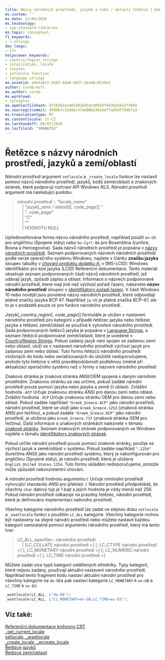 ```yaml
---
title: Názvy národních prostředí, jazyků a zemí / oblastí řetězce | Dokumentace Microsoftu
ms.custom: ''
ms.date: 11/04/2016
ms.technology:
- cpp-standard-libraries
ms.topic: conceptual
f1_keywords:
- c.strings
dev_langs:
- C++
helpviewer_keywords:
- country/region strings
- localization, locale
- locales
- setlocale function
- language strings
ms.assetid: a0e5a0c5-5602-4da0-b65f-de3d6c8530a2
author: corob-msft
ms.author: corob
ms.workload:
- cplusplus
ms.openlocfilehash: 8f28262a1402d81bd5dcd0933f943b420a37f044
ms.sourcegitcommit: 4586bfc32d8bc37ab08b24816d7fad5df709bfa3
ms.translationtype: MT
ms.contentlocale: cs-CZ
ms.lasthandoff: 08/07/2018
ms.locfileid: "39606732"
---
```

# <a name="locale-names-languages-and-countryregion-strings"></a>Řetězce s názvy národních prostředí, jazyků a zemí/oblastí

*Národní prostředí* argument `setlocale` a `_create_locale` funkce lze nastavit pomocí názvů národního prostředí, jazyků, kódů země/oblasti a znakových stránek, které podporují rozhraní API Windows NLS. *Národní prostředí* argument má následující podobu:

> *národní prostředí* :: "*locale_name*"  
&nbsp;&nbsp;&nbsp;&nbsp;| "*jazyk*\[\_*zemí / oblastí*]\[. *code_page*]] "  
&nbsp;&nbsp;&nbsp;&nbsp;| ". *code_page*"  
&nbsp;&nbsp;&nbsp;&nbsp;| "C"  
&nbsp;&nbsp;&nbsp;&nbsp;| ""  
&nbsp;&nbsp;&nbsp;&nbsp;| HODNOTU NULL  

Upřednostňována forma názvu národního prostředí; například použít `en-US` pro angličtinu (Spojené státy) nebo `bs-Cyrl-BA` pro Bosenština (cyrilice, Bosna a Hercegovina). Sada názvů národních prostředí je popsána v [názvy národních prostředí](/windows/desktop/Intl/locale-names). Seznam podporovaných názvech národních prostředí podle verze operačního systému Windows, najdete v článku **značku jazyka** sloupec tabulky v [chování produktu dodatku A:](https://msdn.microsoft.com/library/cc233982.aspx) v [MS-LCID]: Windows identifikátor pro kód jazyka (LCID) Referenční dokumentace. Tento materiál obsahuje seznam podporovaných částí názvů národních prostředí, jež udávají jazyk, způsob zápisu a oblast. Informace o názvech podporované národní prostředí, které mají jiné než výchozí pořadí řazení, naleznete **název národního prostředí** sloupec v [identifikátory pořadí řazení](/windows/desktop/Intl/sort-order-identifiers). V části Windows 10 nebo novější jsou povolené názvy národních prostředí, které odpovídají platné značky jazyka BCP 47. Například `jp-US` je platná značka BCP-47, ale to je v podstatě pouze `US` pro funkce národního prostředí.

*Jazyk*[*_country_region*[. *code_page*]] formuláře je uložen v nastavení národního prostředí pro kategorii v případě řetězec jazyka nebo řetězec jazyka a řetězec země/oblast se používá k vytvoření národního prostředí. Sada podporovaných řetězců jazyka je popsána v [Language Strings](../c-runtime-library/language-strings.md), a seznam řetězců podporované země/oblasti, které je uvedené v [Country/Region Strings](../c-runtime-library/country-region-strings.md). Pokud zadaný jazyk není spojen se zadanou zemí nebo oblastí, uloží se v nastavení národního prostředí výchozí jazyk pro zadanou zemi nebo oblast. Tuto formu řetězců národního prostředí vložených do kódu nebo serializovaných do úložiště nedoporučujeme, protože tyto řetězce s větší pravděpodobností podlehnou změně při aktualizaci operačního systému než u formy s názvem národního prostředí.

Znaková stránka je znaková stránka ANSI/OEM spojená s daným národním prostředím. Znakovou stránku za vás určíme, pokud zadáte národní prostředí pouze pomocí jazyka nebo jazyka a země či oblasti. Zvláštní hodnota `.ACP` Určuje znakovou stránku ANSI pro danou zemi nebo oblast. Zvláštní hodnota `.OCP` Určuje znakovou stránku OEM pro danou zemi nebo oblast. Pokud zadáte například `"Greek_Greece.ACP"` jako národní prostředí, národní prostředí, které se uloží jako `Greek_Greece.1253` (znaková stránka ANSI pro řečtinu), a pokud zadáte `"Greek_Greece.OCP"` jako národní prostředí, je uložena jako `Greek_Greece.737` (znaková stránka OEM pro řečtinu). Další informace o znakových stránkách naleznete v tématu [znakové stránky](../c-runtime-library/code-pages.md). Seznam znakových stránek podporovaných ve Windows najdete v tématu [identifikátory znakových stránek](/windows/desktop/Intl/code-page-identifiers).

Pokud určíte národní prostředí pouze pomocí znakové stránky, použije se výchozí jazyk a země/oblast v systému. Pokud zadáte například `".1254"` (turečtina ANSI) jako národní prostředí systému, který je nakonfigurován pro angličtinu (Spojené státy), je národní prostředí, která je uložena `English_United States.1254`. Tuto formu ukládání nedoporučujeme, protože může způsobit nekonzistentní chování.

A *národní prostředí* hodnotu argumentu `C` Určuje minimální prostředí vyhovující standardu ANSI pro překlad. `C` Národní prostředí předpokládá, že všechny `char` datový typ je 1 bajt a jejich hodnota je vždy menší než 256. Pokud *národní prostředí* odkazuje na prázdný řetězec, národní prostředí, které je definováno implementací nativního prostředí.

Všechny kategorie národního prostředí lze zadat ve stejnou dobu `setlocale` a `_wsetlocale` funkcí s použitím `LC_ALL` kategorie. Všechny kategorie mohou být nastaveny na stejné národní prostředí nebo můžete nastavit každou kategorii samostatně pomocí argumentu národního prostředí, který má tento tvar:

> LC_ALL_specifier:: národního prostředí  
&nbsp;&nbsp;&nbsp;&nbsp;| [LC_COLLATE národní prostředí =] [; LC_CTYPE národní prostředí =] [; LC_MONETARY národní prostředí =] [; LC_NUMERIC národní prostředí =] [; LC_TIME národní prostředí =]

Můžete zadat více typů kategorií oddělených středníky. Typy kategorií, které nejsou zadány, používají aktuální nastavení národního prostředí. Například tento fragment kódu nastaví aktuální národní prostředí pro všechny kategorie na `de-DE`a pak nastaví kategorie `LC_MONETARY` k `en-GB` a `LC_TIME` k `es-ES`:

```C
_wsetlocale(LC_ALL, L"de-DE");
_wsetlocale(LC_ALL, L"LC_MONETARY=en-GB;LC_TIME=es-ES");
```

## <a name="see-also"></a>Viz také:

[Referenční dokumentace knihovny CRT](../c-runtime-library/c-run-time-library-reference.md)  
[_get_current_locale](../c-runtime-library/reference/get-current-locale.md)  
[setlocale, _wsetlocale](../c-runtime-library/reference/setlocale-wsetlocale.md)  
[_create_locale, _wcreate_locale](../c-runtime-library/reference/create-locale-wcreate-locale.md)  
[Řetězce jazyků](../c-runtime-library/language-strings.md)  
[Řetězce zemí/oblastí](../c-runtime-library/country-region-strings.md)  